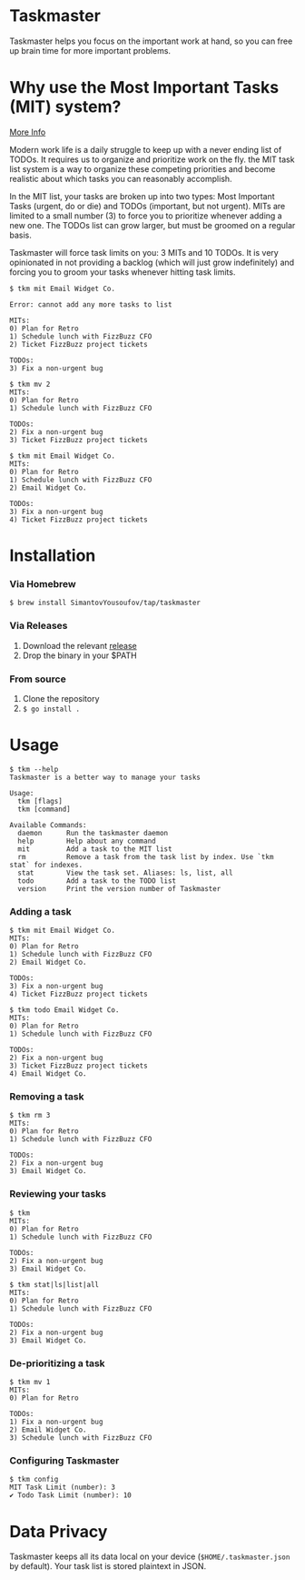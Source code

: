 Taskmaster
============
Taskmaster helps you focus on the important work at hand, so you can free up brain time for more important problems.

# Why use the Most Important Tasks (MIT) system?
[More Info](https://personalmba.com/most-important-tasks/)

Modern work life is a daily struggle to keep up with a never ending list of TODOs. It requires us to organize and prioritize work on the fly. the MIT task list system is a way to organize these competing priorities and become realistic about which tasks you can reasonably accomplish.

In the MIT list, your tasks are broken up into two types: Most Important Tasks (urgent, do or die) and TODOs (important, but not urgent). MITs are limited to a small number (3) to force you to prioritize whenever adding a new one. The TODOs list can grow larger, but must be groomed on a regular basis.

Taskmaster will force task limits on you: 3 MITs and 10 TODOs. It is very opinionated in not providing a backlog (which will just grow indefinitely) and forcing you to groom your tasks whenever hitting task limits.

```
$ tkm mit Email Widget Co.
                                                                                         
Error: cannot add any more tasks to list

MITs:
0) Plan for Retro
1) Schedule lunch with FizzBuzz CFO
2) Ticket FizzBuzz project tickets

TODOs:
3) Fix a non-urgent bug
```

```
$ tkm mv 2
MITs:
0) Plan for Retro
1) Schedule lunch with FizzBuzz CFO

TODOs:
2) Fix a non-urgent bug
3) Ticket FizzBuzz project tickets
```

```
$ tkm mit Email Widget Co.
MITs:
0) Plan for Retro
1) Schedule lunch with FizzBuzz CFO
2) Email Widget Co.

TODOs:
3) Fix a non-urgent bug
4) Ticket FizzBuzz project tickets
```

# Installation
### Via Homebrew
`$ brew install SimantovYousoufov/tap/taskmaster`

### Via Releases
1. Download the relevant [release](https://github.com/SimantovYousoufov/taskmaster/releases)
1. Drop the binary in your $PATH

### From source
1. Clone the repository
1. `$ go install .`

# Usage
```
$ tkm --help
Taskmaster is a better way to manage your tasks

Usage:
  tkm [flags]
  tkm [command]

Available Commands:
  daemon      Run the taskmaster daemon
  help        Help about any command
  mit         Add a task to the MIT list
  rm          Remove a task from the task list by index. Use `tkm stat` for indexes.
  stat        View the task set. Aliases: ls, list, all
  todo        Add a task to the TODO list
  version     Print the version number of Taskmaster
```

### Adding a task
```
$ tkm mit Email Widget Co.
MITs:
0) Plan for Retro
1) Schedule lunch with FizzBuzz CFO
2) Email Widget Co.

TODOs:
3) Fix a non-urgent bug
4) Ticket FizzBuzz project tickets
```

```
$ tkm todo Email Widget Co.
MITs:
0) Plan for Retro
1) Schedule lunch with FizzBuzz CFO

TODOs:
2) Fix a non-urgent bug
3) Ticket FizzBuzz project tickets
4) Email Widget Co.
```

### Removing a task
```
$ tkm rm 3
MITs:
0) Plan for Retro
1) Schedule lunch with FizzBuzz CFO

TODOs:
2) Fix a non-urgent bug
3) Email Widget Co.
```

### Reviewing your tasks
```
$ tkm
MITs:
0) Plan for Retro
1) Schedule lunch with FizzBuzz CFO

TODOs:
2) Fix a non-urgent bug
3) Email Widget Co.
```

```
$ tkm stat|ls|list|all
MITs:
0) Plan for Retro
1) Schedule lunch with FizzBuzz CFO

TODOs:
2) Fix a non-urgent bug
3) Email Widget Co.
```

### De-prioritizing a task
```
$ tkm mv 1
MITs:
0) Plan for Retro

TODOs:
1) Fix a non-urgent bug
2) Email Widget Co.
3) Schedule lunch with FizzBuzz CFO
```

### Configuring Taskmaster
```
$ tkm config
MIT Task Limit (number): 3
✔ Todo Task Limit (number): 10
```

# Data Privacy
Taskmaster keeps all its data local on your device (`$HOME/.taskmaster.json` by default). Your task list is stored plaintext in JSON.
